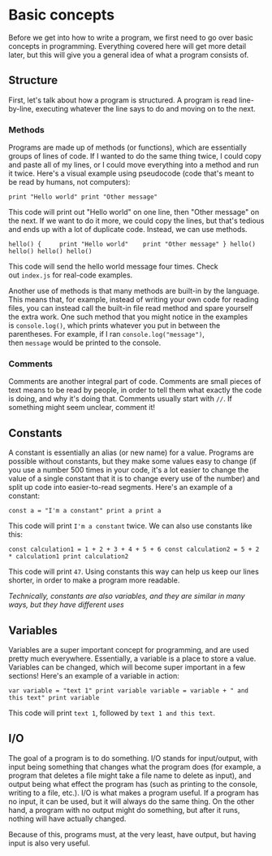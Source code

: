 # Basic concepts
Before we get into how to write a program, we first need to go over basic concepts in programming. Everything covered here will get more detail later, but this will give you a general idea of what a program consists of.
## Structure
First, let's talk about how a program is structured. A program is read line-by-line, executing whatever the line says to do and moving on to the next.
### Methods
Programs are made up of methods (or functions), which are essentially groups of lines of code. If I wanted to do the same thing twice, I could copy and paste all of my lines, or I could move everything into a method and run it twice. Here's a visual example using pseudocode (code that's meant to be read by humans, not computers):

`print "Hello world" print "Other message"`

This code will print out "Hello world" on one line, then "Other message" on the next. If we want to do it more, we could copy the lines, but that's tedious and ends up with a lot of duplicate code. Instead, we can use methods.

`hello() {     print "Hello world"    print "Other message" } hello() hello() hello() hello()`

This code will send the hello world message four times. Check out `index.js` for real-code examples.

Another use of methods is that many methods are built-in by the language. This means that, for example, instead of writing your own code for reading files, you can instead call the built-in file read method and spare yourself the extra work. One such method that you might notice in the examples is `console.log()`, which prints whatever you put in between the parentheses. For example, if I ran `console.log("message")`, then `message` would be printed to the console.
### Comments
Comments are another integral part of code. Comments are small pieces of text means to be read by people, in order to tell them what exactly the code is doing, and why it's doing that. Comments usually start with `//`. If something might seem unclear, comment it!
## Constants
A constant is essentially an alias (or new name) for a value. Programs are possible without constants, but they make some values easy to change (if you use a number 500 times in your code, it's a lot easier to change the value of a single constant that it is to change every use of the number) and split up code into easier-to-read segments. Here's an example of a constant:

`const a = "I'm a constant" print a print a`

This code will print `I'm a constant` twice. We can also use constants like this:

`const calculation1 = 1 + 2 + 3 + 4 + 5 + 6 const calculation2 = 5 + 2 * calculation1 print calculation2`

This code will print `47`. Using constants this way can help us keep our lines shorter, in order to make a program more readable.

*Technically, constants are also variables, and they are similar in many ways, but they have different uses*
## Variables
Variables are a super important concept for programming, and are used pretty much everywhere. Essentially, a variable is a place to store a value. Variables can be changed, which will become super important in a few sections! Here's an example of a variable in action:

`var variable = "text 1" print variable variable = variable + " and this text" print variable`

This code will print `text 1`, followed by `text 1 and this text`.

## I/O
The goal of a program is to do something. I/O stands for input/output, with input being something that changes what the program does (for example, a program that deletes a file might take a file name to delete as input), and output being what effect the program has (such as printing to the console, writing to a file, etc.). I/O is what makes a program useful. If a program has no input, it can be used, but it will always do the same thing. On the other hand, a program with no output might do something, but after it runs, nothing will have actually changed.

Because of this, programs must, at the very least, have output, but having input is also very useful.